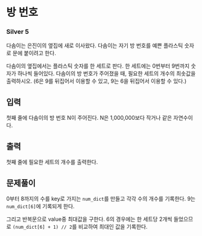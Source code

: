 # 방 번호

### Silver 5

다솜이는 은진이의 옆집에 새로 이사왔다. 다솜이는 자기 방 번호를 예쁜 플라스틱 숫자로 문에 붙이려고 한다.

다솜이의 옆집에서는 플라스틱 숫자를 한 세트로 판다. 한 세트에는 0번부터 9번까지 숫자가 하나씩 들어있다. 다솜이의 방 번호가 주어졌을 때, 필요한 세트의 개수의 최솟값을 출력하시오. (6은 9를 뒤집어서 이용할 수 있고, 9는 6을 뒤집어서 이용할 수 있다.)

## 입력
첫째 줄에 다솜이의 방 번호 N이 주어진다. N은 1,000,000보다 작거나 같은 자연수이다.

## 출력
첫째 줄에 필요한 세트의 개수를 출력한다.

## 문제풀이
0부터 8까지의 수를 key로 가지는 `num_dict`를 만들고 각각 수의 개수를 기록한다. 9는 `num_dict[6]`에 기록되게 한다.

그리고 반복문으로 value중 최대값을 구한다. 6의 경우에는 한 세트당 2개씩 들었으므로 `(num_dict[6] + 1) // 2`를 비교하여 최대인 값을 기록한다.
